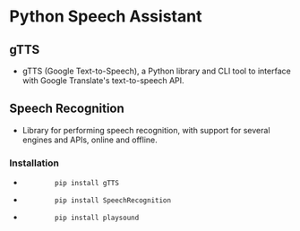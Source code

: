 # Python Speech Assistant


## gTTS
- gTTS (Google Text-to-Speech), a Python library and CLI tool to interface with Google Translate's text-to-speech API.

## Speech Recognition
- Library for performing speech recognition, with support for several engines and APIs, online and offline.



### Installation 
-             pip install gTTS
-             pip install SpeechRecognition
-             pip install playsound
